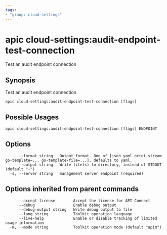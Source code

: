 ```yaml
---
tags:
- "group: cloud-settings"
---
```

# apic cloud-settings:audit-endpoint-test-connection

Test an audit endpoint connection

## Synopsis

Test an audit endpoint connection

```
apic cloud-settings:audit-endpoint-test-connection [flags]
```

## Possible Usages

```
apic cloud-settings:audit-endpoint-test-connection [flags] ENDPOINT
```

## Options

```
      --format string   Output format. One of [json yaml octet-stream go-template=... go-template-file=...], defaults to yaml.
      --output string   Write file(s) to directory, instead of STDOUT (default "-")
  -s, --server string   management server endpoint (required)
```

## Options inherited from parent commands

```
      --accept-license        Accept the license for API Connect
      --debug                 Enable debug output
      --debug-output string   Write debug output to file
      --lang string           Toolkit operation language
      --live-help             Enable or disable tracking of limited usage information
  -m, --mode string           Toolkit operation mode (default "apim")
```

